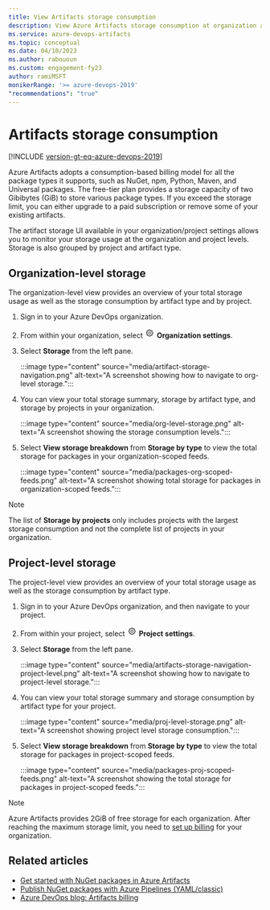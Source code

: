 ```yaml
---
title: View Artifacts storage consumption
description: View Azure Artifacts storage consumption at organization and project levels.
ms.service: azure-devops-artifacts
ms.topic: conceptual
ms.date: 04/10/2023
ms.author: rabououn
ms.custom: engagement-fy23
author: ramiMSFT
monikerRange: '>= azure-devops-2019'
"recommendations": "true"
---
```


# Artifacts storage consumption

[!INCLUDE [version-gt-eq-azure-devops-2019](../includes/version-gt-eq-2019.md)]

Azure Artifacts adopts a consumption-based billing model for all the package types it supports, such as NuGet, npm, Python, Maven, and Universal packages. The free-tier plan provides a storage capacity of two Gibibytes (GiB) to store various package types. If you exceed the storage limit, you can either upgrade to a paid subscription or remove some of your existing artifacts.

The artifact storage UI available in your organization/project settings allows you to monitor your storage usage at the organization and project levels. Storage is also grouped by project and artifact type.

## Organization-level storage

The organization-level view provides an overview of your total storage usage as well as the storage consumption by artifact type and by project.

1. Sign in to your Azure DevOps organization.

1. From within your organization, select ![gear icon](../media/icons/gear-icon.png) **Organization settings**.

1. Select **Storage** from the left pane.

    :::image type="content" source="media/artifact-storage-navigation.png" alt-text="A screenshot showing how to navigate to org-level storage.":::

1. You can view your total storage summary, storage by artifact type, and storage by projects in your organization.

    :::image type="content" source="media/org-level-storage.png" alt-text="A screenshot showing the storage consumption levels.":::

1. Select **View storage breakdown** from **Storage by type** to view the total storage for packages in your organization-scoped feeds.

    :::image type="content" source="media/packages-org-scoped-feeds.png" alt-text="A screenshot showing total storage for packages in organization-scoped feeds.":::

> [!NOTE]
> The list of **Storage by projects** only includes projects with the largest storage consumption and not the complete list of projects in your organization.

## Project-level storage

The project-level view provides an overview of your total storage usage as well as the storage consumption by artifact type.

1. Sign in to your Azure DevOps organization, and then navigate to your project.

1. From within your project, select ![gear icon](../media/icons/gear-icon.png) **Project settings**.

1. Select **Storage** from the left pane.

    :::image type="content" source="media/artifacts-storage-navigation-project-level.png" alt-text="A screenshot showing how to navigate to project-level storage.":::

1. You can view your total storage summary and storage consumption by artifact type for your project.

    :::image type="content" source="media/proj-level-storage.png" alt-text="A screenshot showing project level storage consumption.":::

1. Select **View storage breakdown** from **Storage by type** to view the total storage for packages in project-scoped feeds.

    :::image type="content" source="media/packages-proj-scoped-feeds.png" alt-text="A screenshot showing the total storage for packages in project-scoped feeds.":::

> [!NOTE]
> Azure Artifacts provides 2GiB of free storage for each organization. After reaching the maximum storage limit, you need to [set up billing](../organizations/billing/set-up-billing-for-your-organization-vs.md) for your organization.

## Related articles

- [Get started with NuGet packages in Azure Artifacts](get-started-nuget.md)
- [Publish NuGet packages with Azure Pipelines (YAML/classic)](../pipelines/artifacts/nuget.md)
- [Azure DevOps blog: Artifacts billing](https://devblogs.microsoft.com/devops/azure-artifacts-billing-changes-coming-october-2020/)
